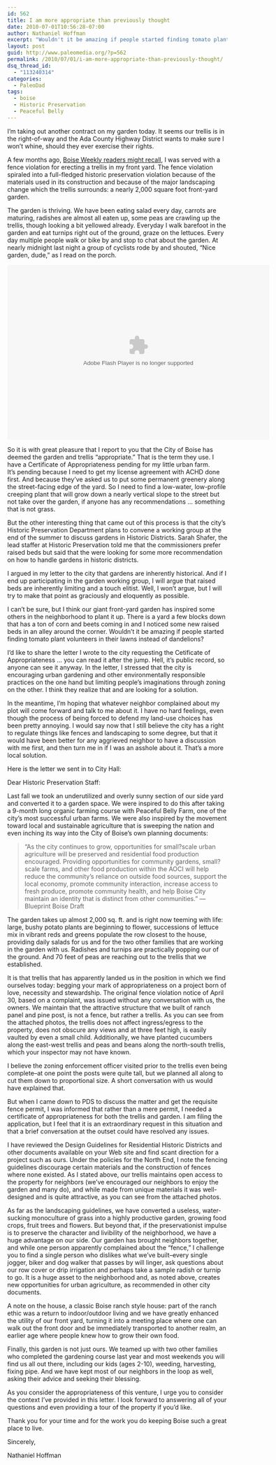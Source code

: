 ```yaml
---
id: 562
title: I am more appropriate than previously thought
date: 2010-07-01T10:56:28-07:00
author: Nathaniel Hoffman
excerpt: "Wouldn't it be amazing if people started finding tomato plant volunteers in their lawns instead of dandelions?"
layout: post
guid: http://www.paleomedia.org/?p=562
permalink: /2010/07/01/i-am-more-appropriate-than-previously-thought/
dsq_thread_id:
  - "113240314"
categories:
  - PaleoDad
tags:
  - boise
  - Historic Preservation
  - Peaceful Belly
---
```

I&#8217;m taking out another contract on my garden today. It seems our trellis is in the right-of-way and the Ada County Highway District wants to make sure I won&#8217;t whine, should they ever exercise their rights.

A few months ago, [Boise Weekly readers might recall](http://www.boiseweekly.com/CityDesk/archives/2010/05/05/where-citydesk-is-ensnared-in-a-permitting-nightmare-of-his-own-making), I was served with a fence violation for erecting a trellis in my front yard. The fence violation spiraled into a full-fledged historic preservation violation because of the materials used in its construction and because of the major landscaping change which the trellis surrounds: a nearly 2,000 square foot front-yard garden.

The garden is thriving. We have been eating salad every day, carrots are maturing, radishes are almost all eaten up, some peas are crawling up the trellis, though looking a bit yellowed already. Everyday I walk barefoot in the garden and eat turnips right out of the ground, graze on the lettuces. Every day multiple people walk or bike by and stop to chat about the garden. At nearly midnight last night a group of cyclists rode by and shouted, &#8220;Nice garden, dude,&#8221; as I read on the porch.

<embed type="application/x-shockwave-flash" src="http://picasaweb.google.com/s/c/bin/slideshow.swf" width="600" height="400" flashvars="host=picasaweb.google.com&#038;hl=en_US&#038;feat=flashalbum&#038;RGB=0x000000&#038;feed=http%3A%2F%2Fpicasaweb.google.com%2Fdata%2Ffeed%2Fapi%2Fuser%2Fnathaniel.hoffman%2Falbumid%2F5483782922603186529%3Falt%3Drss%26kind%3Dphoto%26hl%3Den_US" pluginspage="http://www.macromedia.com/go/getflashplayer">
</embed>

So it is with great pleasure that I report to you that the City of Boise has deemed the garden and trellis &#8220;appropriate.&#8221; That is the term they use. I have a Certificate of Appropriateness pending for my little urban farm.  
It&#8217;s pending because I need to get my license agreement with ACHD done first. And because they&#8217;ve asked us to put some permanent greenery along the street-facing edge of the yard. So I need to find a low-water, low-profile creeping plant that will grow down a nearly vertical slope to the street but not take over the garden, if anyone has any recommendations &#8230; something that is not grass.

But the other interesting thing that came out of this process is that the city&#8217;s Historic Preservation Department plans to convene a working group at the end of the summer to discuss gardens in Historic Districts. Sarah Shafer, the lead staffer at Historic Preservation told me that the commissioners prefer raised beds but said that the were looking for some more recommendation on how to handle gardens in historic districts.

I argued in my letter to the city that gardens are inherently historical. And if I end up participating in the garden working group, I will argue that raised beds are inherently limiting and a touch elitist. Well, I won&#8217;t argue, but I will try to make that point as graciously and eloquently as possible. 

I can&#8217;t be sure, but I think our giant front-yard garden has inspired some others in the neighborhood to plant it up. There is a yard a few blocks down that has a ton of corn and beets coming in and I noticed some new raised beds in an alley around the corner. Wouldn&#8217;t it be amazing if people started finding tomato plant volunteers in their lawns instead of dandelions?

I&#8217;d like to share the letter I wrote to the city requesting the Cetificate of Appropriateness &#8230; you can read it after the jump. Hell, it&#8217;s public record, so anyone can see it anyway. In the letter, I stressed that the city is encouraging urban gardening and other environmentally responsible practices on the one hand but limiting people&#8217;s imaginations through zoning on the other. I think they realize that and are looking for a solution.

In the meantime, I&#8217;m hoping that whatever neighbor complained about my plot will come forward and talk to me about it. I have no hard feelings, even though the process of being forced to defend my land-use choices has been pretty annoying. I would say now that I still believe the city has a right to regulate things like fences and landscaping to some degree, but that it would have been better for any aggrieved neighbor to have a discussion with me first, and then turn me in if I was an asshole about it. That&#8217;s a more local solution.

<!--more-->

  
Here is the letter we sent in to City Hall:

Dear Historic Preservation Staff:

Last fall we took an underutilized and overly sunny section of our side yard and converted it to a garden space. We were inspired to do this after taking a 9-month long organic farming course with Peaceful Belly Farm, one of the city&#8217;s most successful urban farms. We were also inspired by the movement toward local and sustainable agriculture that is sweeping the nation and even inching its way into the City of Boise&#8217;s own planning documents:

> &#8220;As the city continues to grow, opportunities for small?scale urban agriculture will be preserved and residential food production encouraged. Providing opportunities for community gardens, small?scale farms, and other food production within the AOCI will help reduce the community’s reliance on outside food sources, support the local economy, promote community interaction, increase access to fresh produce, promote community health, and help Boise City maintain an identity that is distinct from other communities.&#8221; —Blueprint Boise Draft 

The garden takes up almost 2,000 sq. ft. and is right now teeming with life: large, bushy potato plants are beginning to flower, successions of lettuce mix in vibrant reds and greens populate the row closest to the house, providing daily salads for us and for the two other families that are working in the garden with us. Radishes and turnips are practically popping our of the ground. And 70 feet of peas are reaching out to the trellis that we established.

It is that trellis that has apparently landed us in the position in which we find ourselves today: begging your mark of appropriateness on a project born of love, necessity and stewardship. The original fence violation notice of April 30, based on a complaint, was issued without any conversation with us, the owners. We maintain that the attractive structure that we built of ranch panel and pine post, is not a fence, but rather a trellis. As you can see from the attached photos, the trellis does not affect ingress/egress to the property, does not obscure any views and at three feet high, is easily vaulted by even a small child. Additionally, we have planted cucumbers along the east-west trellis and peas and beans along the north-south trellis, which your inspector may not have known.

I believe the zoning enforcement officer visited prior to the trellis even being complete&#8211;at one point the posts were quite tall, but we planned all along to cut them down to proportional size. A short conversation with us would have explained that.

But when I came down to PDS to discuss the matter and get the requisite fence permit, I was informed that rather than a mere permit, I needed a certificate of appropriateness for both the trellis and garden. I am filing the application, but I feel that it is an extraordinary request in this situation and that a brief conversation at the outset could have resolved any issues.

I have reviewed the Design Guidelines for Residential Historic Districts and other documents available on your Web site and find scant direction for a project such as ours. Under the policies for the North End, I note the fencing guidelines discourage certain materials and the construction of fences where none existed. As I stated above, our trellis maintains open access to the property for neighbors (we&#8217;ve encouraged our neighbors to enjoy the garden and many do), and while made from unique materials it was well-designed and is quite attractive, as you can see from the attached photos.

As far as the landscaping guidelines, we have converted a useless, water-sucking monoculture of grass into a highly productive garden, growing food crops, fruit trees and flowers. But beyond that, if the preservationist impulse is to preserve the character and livibility of the neighborhood, we have a huge advantage on our side. Our garden has brought neighbors together, and while one person apparently complained about the &#8220;fence,&#8221; I challenge you to find a single person who dislikes what we&#8217;ve built&#8211;every single jogger, biker and dog walker that passes by will linger, ask questions about our row cover or drip irrigation and perhaps take a sample radish or turnip to go. It is a huge asset to the neighborhood and, as noted above, creates new opportunities for urban agriculture, as recommended in other city documents.

A note on the house, a classic Boise ranch style house: part of the ranch ethic was a return to indoor/outdoor living and we have greatly enhanced the utility of our front yard, turning it into a meeting place where one can walk out the front door and be immediately transported to another realm, an earlier age where people knew how to grow their own food.

Finally, this garden is not just ours. We teamed up with two other families who completed the gardening course last year and most weekends you will find us all out there, including our kids (ages 2-10), weeding, harvesting, fixing pipe. And we have kept most of our neighbors in the loop as well, asking their advice and seeking their blessing.

As you consider the appropriateness of this venture, I urge you to consider the context I&#8217;ve provided in this letter. I look forward to answering all of your questions and even providing a tour of the property if you&#8217;d like.

Thank you for your time and for the work you do keeping Boise such a great place to live.

Sincerely,

Nathaniel Hoffman